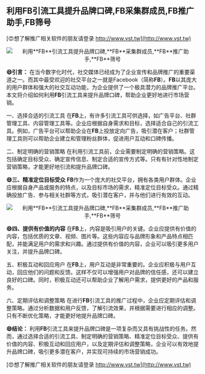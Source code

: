 ## **利用**FB**引流工具提升品牌口碑,**FB**采集群成员,**FB**推广助手,**FB**筛号**

[😍想了解推广相关软件的朋友请登录 http://www.vst.tw](http://www.vst.tw)

 <center><img src="https://vst.tw/MP4/tuiguang/png/2.png" alt="利用**FB**引流工具提升品牌口碑,**FB**采集群成员,**FB**推广助手,**FB**筛号"></center>

**😄引言：**
在当今数字化时代，社交媒体已经成为了企业宣传和品牌推广的重要渠道之一。而其中最受欢迎的社交平台之一就是Facebook（简称**FB**）。**FB**以其庞大的用户群体和强大的社交互动功能，为企业提供了一个极具潜力的品牌推广平台。本文将介绍如何利用**FB**引流工具来提升品牌口碑，帮助企业更好地进行市场营销。

一、选择合适的引流工具
在**FB**上，有许多引流工具可供选择，如广告平台、社群管理工具、内容管理工具等。企业应根据自身需求和目标，选择适合自己的引流工具。例如，广告平台可以帮助企业在**FB**上投放定向广告，吸引潜在客户；社群管理工具则可以帮助企业建立和管理粉丝群体，促进用户互动和口碑传播。

二、制定明确的营销策略
在利用引流工具前，企业需要制定明确的营销策略。这包括确定目标受众、确定宣传信息、制定合适的宣传方式等。只有有针对性地制定营销策略，才能更好地引流和提升品牌口碑。

**😄三、精准定位目标受众**
**FB**作为一个庞大的社交平台，拥有各类用户群体。企业应根据自身产品或服务的特点，以及目标市场的需求，精准定位目标受众。通过精确投放广告、参与相关社群等方式，吸引潜在客户，并与他们进行有效的互动。

 <center><img src="https://vst.tw/MP4/tuiguang/png/2.png" alt="利用**FB**引流工具提升品牌口碑,**FB**采集群成员,**FB**推广助手,**FB**筛号"></center>

**😄四、提供有价值的内容**
在**FB**上，内容是吸引用户的关键。企业应提供有价值的内容，包括优质的文章、视频、图片等。这些内容应与品牌形象和产品特点相匹配，并能满足用户的需求和兴趣。通过提供有价值的内容，企业可以吸引更多用户关注，并提升品牌口碑。

五、积极互动和回应用户
在**FB**上，用户互动是非常重要的。企业应积极与用户互动，回应他们的问题和反馈。这样不仅可以增强用户对品牌的信任感，还可以建立良好的口碑。同时，积极互动还可以帮助企业了解用户需求，提供更好的产品和服务。

六、定期评估和调整策略
在进行**FB**引流工具的推广过程中，企业应定期评估和调整策略。通过分析数据和用户反馈，了解引流效果，并根据需要进行相应的调整。只有不断优化策略，才能更好地提升品牌口碑。

**😄结论：**
利用**FB**引流工具来提升品牌口碑是一项复杂而又具有挑战性的任务。然而，通过选择合适的引流工具、制定明确的营销策略、精准定位目标受众、提供有价值的内容、积极互动和回应用户，以及定期评估和调整策略，企业可以有效地提升品牌口碑，吸引更多潜在客户，并实现可持续的市场营销成功。

[😍想了解推广相关软件的朋友请登录 http://www.vst.tw](http://www.vst.tw)



